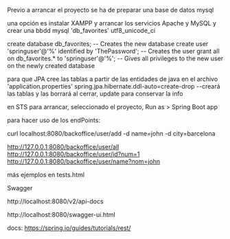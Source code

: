 Previo a arrancar el proyecto se ha de preparar una base de datos mysql

una opción es instalar XAMPP y arrancar los servicios Apache y MySQL
y crear una bbdd mysql 'db_favorites' utf8_unicode_ci

create database db_favorites; -- Creates the new database
create user 'springuser'@'%' identified by 'ThePassword'; -- Creates the user
grant all on db_favorites.* to 'springuser'@'%'; -- Gives all privileges to the new user on the newly created database

para que JPA cree las tablas a partir de las entidades de java en el archivo 'application.properties'
spring.jpa.hibernate.ddl-auto=create-drop --creará las tablas y las borrará al cerrar, update para conservar la info

en STS para arrancar, seleccionado el proyecto, Run as > Spring Boot app


para hacer uso de los endPoints:

curl localhost:8080/backoffice/user/add -d name=john -d city=barcelona

http://127.0.0.1:8080/backoffice/user/all
http://127.0.0.1:8080/backoffice/user/id?num=1
http://127.0.0.1:8080/backoffice/user/name?nom=john

más ejemplos en tests.html 

Swagger

http://localhost:8080/v2/api-docs
	
http://localhost:8080/swagger-ui.html



docs:
https://spring.io/guides/tutorials/rest/
